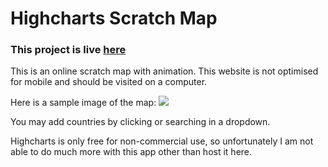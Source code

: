# Highcharts Scratch Map

### This project is live [here](https://oisin-m.github.io/Highcharts-Scratch-Map/)

This is an online scratch map with animation. This website is not optimised for mobile and should be visited on a computer.

Here is a sample image of the map:
<img src="https://i.imgur.com/1iIHVek.png">

You may add countries by clicking or searching in a dropdown.

Highcharts is only free for non-commercial use, so unfortunately I am not able to do much more with this app other than host it here.
